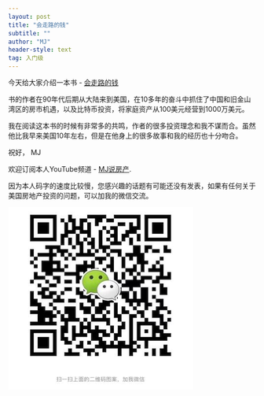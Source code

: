 ```yaml
---
layout: post
title: "会走路的钱"
subtitle: ""
author: "MJ"
header-style: text
tag: 入门级
---
```


今天给大家介绍一本书 - [会走路的钱](https://www.amazon.com/%E6%9C%83%E8%B5%B0%E8%B7%AF%E7%9A%84%E9%8C%A2-Money-Walks-Part-%E6%99%AE%E9%80%9A%E5%AE%B6%E5%BA%AD%E5%8D%81%E5%B9%B4%E4%B8%80%E5%8D%83%E8%90%AC%E7%BE%8E%E5%85%83%E7%90%86%E8%B2%A1%E5%AF%A6%E9%8C%84-ebook/dp/B0858BD527/ref=sr_1_1?dchild=1&keywords=%E4%BC%9A%E8%B5%B0%E8%B7%AF%E7%9A%84%E9%92%B1&qid=1586307205&sr=8-1)

书的作者在90年代后期从大陆来到美国，在10多年的奋斗中抓住了中国和旧金山湾区的房市机遇，以及比特币投资，将家庭资产从100美元经营到1000万美元。

我在阅读这本书的时候有非常多的共鸣，作者的很多投资理念和我不谋而合。虽然他比我早来美国10年左右，但是在他身上的很多故事和我的经历也十分吻合。

祝好，
MJ

欢迎订阅本人YouTube频道 - [MJ说房产](https://www.youtube.com/channel/UCgat5JGcprM26nA0e1qqqCA).

因为本人码字的速度比较慢，您感兴趣的话题有可能还没有发表，如果有任何关于美国房地产投资的问题，可以加我的微信交流。

![Image of Wechat](/img/wechat.jpeg)